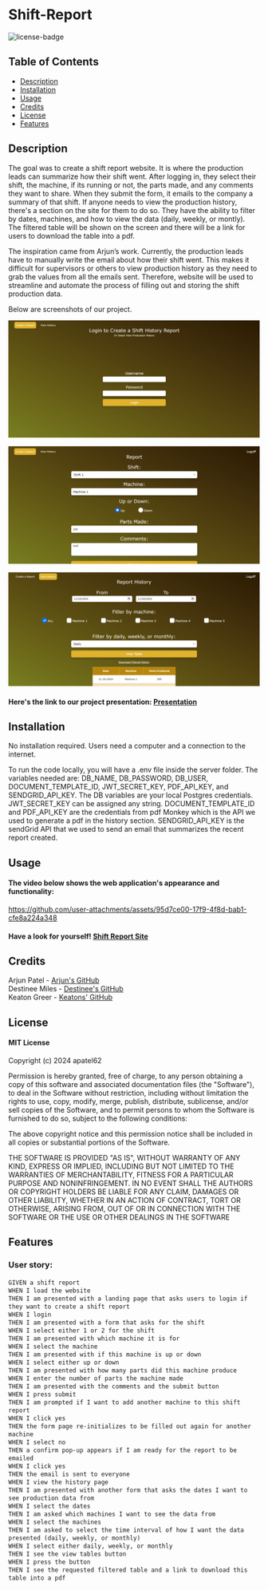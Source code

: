 # Shift-Report

![license-badge](https://img.shields.io/badge/MIT_License-01a6ff)

## Table of Contents

- [Description](#description)
- [Installation](#installation)
- [Usage](#usage)
- [Credits](#credits)
- [License](#license)
- [Features](#features)

## Description

The goal was to create a shift report website. It is where the production leads can summarize how their shift went. After logging in, they select their shift, the machine, if its running or not, the parts made, and any comments they want to share. When they submit the form, it emails to the company a summary of that shift. If anyone needs to view the production history, there's a section on the site for them to do so. They have the ability to filter by dates, machines, and how to view the data (daily, weekly, or montly). The filtered table will be shown on the screen and there will be a link for users to download the table into a pdf.

The inspiration came from Arjun’s work. Currently, the production leads have to manually write the email about how their shift went. This makes it difficult for supervisors or others to view production history as they need to grab the values from all the emails sent.
Therefore, website will be used to streamline and automate the process of filling out and storing the shift production data.

Below are screenshots of our project.

![Website Homepage Screenshot](/images/home-login.png)

![Website Create Report Screenshot](/images/create-report.png)

![Website View History Screenshot](/images/history.png)

#### Here's the link to our project presentation: [Presentation](https://docs.google.com/presentation/d/1GSXnY6Al5yUVaayPNQpdUfn_UYgviRMi5mYfYsU3rEM/edit?usp=sharing)

## Installation

No installation required. Users need a computer and a connection to the internet.

To run the code locally, you will have a .env file inside the server folder. The variables needed are: DB_NAME, DB_PASSWORD, DB_USER, DOCUMENT_TEMPLATE_ID, JWT_SECRET_KEY, PDF_API_KEY, and SENDGRID_API_KEY. The DB variables are your local Postgres credentials. JWT_SECRET_KEY can be assigned any string. DOCUMENT_TEMPLATE_ID and PDF_API_KEY are the credentials from pdf Monkey which is the API we used to generate a pdf in the history section. SENDGRID_API_KEY is the sendGrid API that we used to send an email that summarizes the recent report created.

## Usage

#### The video below shows the web application's appearance and functionality:

https://github.com/user-attachments/assets/95d7ce00-17f9-4f8d-bab1-cfe8a224a348

#### Have a look for yourself! [Shift Report Site](https://dak-shift-report.onrender.com/)


## Credits

Arjun Patel - [Arjun's GitHub](https://github.com/apatel62) <br>
Destinee Miles - [Destinee's GitHub](https://github.com/Destineeco) <br>
Keaton Greer - [Keatons' GitHub](https://github.com/keatongreer)

## License

#### MIT License

Copyright (c) 2024 apatel62

Permission is hereby granted, free of charge, to any person obtaining a copy
of this software and associated documentation files (the "Software"), to deal
in the Software without restriction, including without limitation the rights
to use, copy, modify, merge, publish, distribute, sublicense, and/or sell
copies of the Software, and to permit persons to whom the Software is
furnished to do so, subject to the following conditions:

The above copyright notice and this permission notice shall be included in all
copies or substantial portions of the Software.

THE SOFTWARE IS PROVIDED "AS IS", WITHOUT WARRANTY OF ANY KIND, EXPRESS OR
IMPLIED, INCLUDING BUT NOT LIMITED TO THE WARRANTIES OF MERCHANTABILITY,
FITNESS FOR A PARTICULAR PURPOSE AND NONINFRINGEMENT. IN NO EVENT SHALL THE
AUTHORS OR COPYRIGHT HOLDERS BE LIABLE FOR ANY CLAIM, DAMAGES OR OTHER
LIABILITY, WHETHER IN AN ACTION OF CONTRACT, TORT OR OTHERWISE, ARISING FROM,
OUT OF OR IN CONNECTION WITH THE SOFTWARE OR THE USE OR OTHER DEALINGS IN THE
SOFTWARE

## Features

### User story:

```
GIVEN a shift report
WHEN I load the website
THEN I am presented with a landing page that asks users to login if they want to create a shift report
WHEN I login
THEN I am presented with a form that asks for the shift
WHEN I select either 1 or 2 for the shift
THEN I am presented with which machine it is for
WHEN I select the machine
THEN I am presented with if this machine is up or down
WHEN I select either up or down
THEN I am presented with how many parts did this machine produce
WHEN I enter the number of parts the machine made
THEN I am presented with the comments and the submit button
WHEN I press submit
THEN I am prompted if I want to add another machine to this shift report
WHEN I click yes
THEN the form page re-initializes to be filled out again for another machine
WHEN I select no
THEN a confirm pop-up appears if I am ready for the report to be emailed
WHEN I click yes
THEN the email is sent to everyone
WHEN I view the history page
THEN I am presented with another form that asks the dates I want to see production data from
WHEN I select the dates
THEN I am asked which machines I want to see the data from
WHEN I select the machines
THEN I am asked to select the time interval of how I want the data presented (daily, weekly, or monthly)
WHEN I select either daily, weekly, or monthly
THEN I see the view tables button
WHEN I press the button
THEN I see the requested filtered table and a link to download this table into a pdf
```
